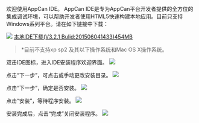 ﻿欢迎使用AppCan IDE。
AppCan IDE是专为AppCan平台开发者提供的全方位的集成调试环境，可以帮助开发者使用HTML5快速构建本地应用。目前只支持Windows系列平台。请在如下链接中下载：

![](http://newdocx.appcan.cn/docximg/102726t2014b9q24n.png)     [本地IDE下载(V3.2.1 Bulid:201506041433)454MB](http://download.appcan.cn/appcan_sdk/AppCan_IDE_Personal_Setup_V3.2.1_201506041433.exe)

> *目前不支持xp sp2 及其以下操作系统和Mac OS X操作系统。

双击IDE图标，进入IDE安装程序欢迎界面。
![](http://newdocx.appcan.cn/docximg/165653g2014u9n22z.jpg)

点击“下一步”，可点击或手动更改安装目录。
![](http://newdocx.appcan.cn/docximg/165815c2014k9x22w.jpg)

点击“下一步”，确定是否安装。
![](http://newdocx.appcan.cn/docximg/165931o2014u9e22t.jpg)

点击“安装”，等待程序安装。
![](http://newdocx.appcan.cn/docximg/165950i2014g9g22u.jpg)

安装完成后，点击“完成”关闭安装程序。
![](http://newdocx.appcan.cn/docximg/170029a2014u9z22u.jpg) 
